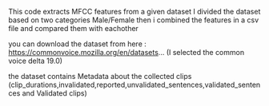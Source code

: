 This code extracts MFCC features from a given dataset
I divided the dataset based on two categories Male/Female 
then i combined the features in a csv file and compared them with eachother


you can download the dataset from here : https://commonvoice.mozilla.org/en/datasets... 
(I selected the common voice delta 19.0) 

the dataset contains Metadata about the collected clips (clip_durations,invalidated,reported,unvalidated_sentences,validated_sentences and Validated clips)
